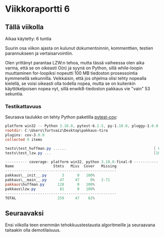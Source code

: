 # Viikkoraportti 6

## Tällä viikolla

Aikaa käytetty: 6 tuntia

Suurin osa viikon ajasta on kulunut dokumentoinnin, kommenttien, testien parannukseen ja vertaisarvointiin.

Olen yrittänyt parantaa LZW:n tehoa, mutta tässä vaiheessa olen aika varma, että se on oikeasti O(n) ja syynä on Python, sillä while-loopin muuttaminen for-loopiksi nopeutti 100 MB tiedoston prosessointia kymmenellä sekunnilla. Veikkaisin, että jos ohjelma olisi tehty nopealla kielellä, se voisi oikeasti olla todella nopea, mutta se on kuitenkin käyttökelpoisen nopea nyt, sillä enwik8-tiedoston pakkaus vie "vain" 53 sekuntia.

### Testikattavuus

Seuraava taulukko on tehty Python paketilla [pytest-cov](https://pypi.org/project/pytest-cov/):

```powershell
platform win32 -- Python 3.10.0, pytest-6.2.5, py-1.10.0, pluggy-1.0.0
rootdir: C:\Users\Turtvaiz\Desktop\pakkaus-tira
plugins: cov-3.0.0
collected 9 items

tests\test_huffman.py ......                                        [ 66%]
tests\test_lzw.py ...                                               [100%]

---------- coverage: platform win32, python 3.10.0-final-0 -----------
Name                  Stmts   Miss  Cover   Missing
---------------------------------------------------
pakkaus\__init__.py       3      0   100%
pakkaus\__main__.py      47     47     0%   2-71
pakkaus\huffman.py      128      0   100%
pakkaus\lzw.py           81      0   100%
---------------------------------------------------
TOTAL                   259     47    82%
```

## Seuraavaksi

Ensi viikolla teen enemmän tehokkuustestausta algoritmeille ja seuraavana taitaakin olla demotilaisuus.
